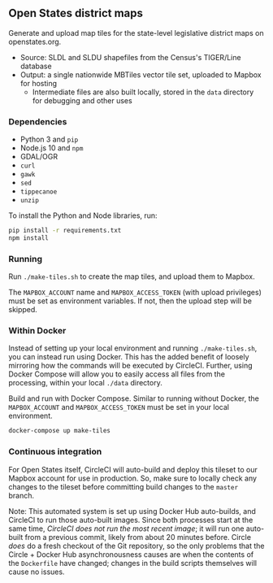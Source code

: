 ## Open States district maps

Generate and upload map tiles for the state-level legislative district maps on openstates.org.

- Source: SLDL and SLDU shapefiles from the Census's TIGER/Line database
- Output: a single nationwide MBTiles vector tile set, uploaded to Mapbox for hosting
  - Intermediate files are also built locally, stored in the `data` directory for debugging and other uses

### Dependencies

- Python 3 and `pip`
- Node.js 10 and `npm`
- GDAL/OGR
- `curl`
- `gawk`
- `sed`
- `tippecanoe`
- `unzip`

To install the Python and Node libraries, run:

```bash
pip install -r requirements.txt
npm install
```

### Running

Run `./make-tiles.sh` to create the map tiles, and upload them to Mapbox.

The `MAPBOX_ACCOUNT` name and `MAPBOX_ACCESS_TOKEN` (with upload privileges) must be set as environment variables. If not, then the upload step will be skipped.

### Within Docker

Instead of setting up your local environment and running `./make-tiles.sh`, you can instead run using Docker. This has the added benefit of loosely mirroring how the commands will be executed by CircleCI. Further, using Docker Compose will allow you to easily access all files from the processing, within your local `./data` directory.

Build and run with Docker Compose. Similar to running without Docker, the `MAPBOX_ACCOUNT` and `MAPBOX_ACCESS_TOKEN` must be set in your local environment.

```bash
docker-compose up make-tiles
```

### Continuous integration

For Open States itself, CircleCI will auto-build and deploy this tileset to our Mapbox account for use in production. So, make sure to locally check any changes to the tileset before committing build changes to the `master` branch.

Note: This automated system is set up using Docker Hub auto-builds, and CircleCI to run those auto-built images. Since both processes start at the same time, _CircleCI does not run the most recent image_; it will run one auto-built from a previous commit, likely from about 20 minutes before. Circle _does_ do a fresh checkout of the Git repository, so the only problems that the Circle + Docker Hub asynchronousness causes are when the contents of the `Dockerfile` have changed; changes in the build scripts themselves will cause no issues.
